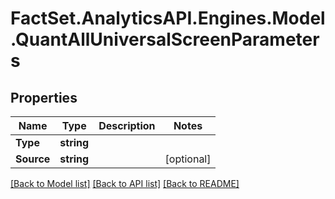 # FactSet.AnalyticsAPI.Engines.Model.QuantAllUniversalScreenParameters

## Properties

Name | Type | Description | Notes
------------ | ------------- | ------------- | -------------
**Type** | **string** |  | 
**Source** | **string** |  | [optional] 

[[Back to Model list]](../README.md#documentation-for-models) [[Back to API list]](../README.md#documentation-for-api-endpoints) [[Back to README]](../README.md)

